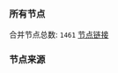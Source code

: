### 所有节点
合并节点总数: `1461`
[节点链接](https://raw.githubusercontent.com/rzhy1/11/master/sub/sub_merge_base64.txt)

### 节点来源